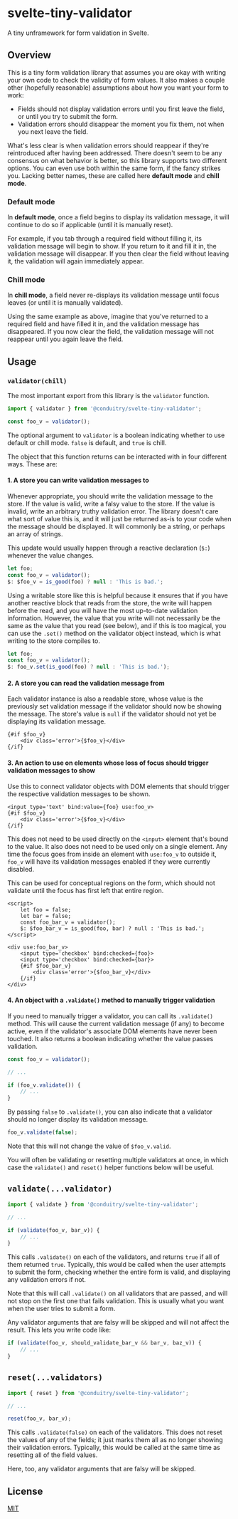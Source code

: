 # svelte-tiny-validator

A tiny unframework for form validation in Svelte.

## Overview

This is a tiny form validation library that assumes you are okay with writing your own code to check the validity of form values. It also makes a couple other (hopefully reasonable) assumptions about how you want your form to work:

- Fields should not display validation errors until you first leave the field, or until you try to submit the form.
- Validation errors should disappear the moment you fix them, not when you next leave the field.

What's less clear is when validation errors should reappear if they're reintroduced after having been addressed. There doesn't seem to be any consensus on what behavior is better, so this library supports two different options. You can even use both within the same form, if the fancy strikes you. Lacking better names, these are called here __default mode__ and __chill mode__.

### Default mode

In __default mode__, once a field begins to display its validation message, it will continue to do so if applicable (until it is manually reset).

For example, if you tab through a required field without filling it, its validation message will begin to show. If you return to it and fill it in, the validation message will disappear. If you then clear the field without leaving it, the validation will again immediately appear.

### Chill mode

In __chill mode__, a field never re-displays its validation message until focus leaves (or until it is manually validated).

Using the same example as above, imagine that you've returned to a required field and have filled it in, and the validation message has disappeared. If you now clear the field, the validation message will not reappear until you again leave the field.

## Usage

### `validator(chill)`

The most important export from this library is the `validator` function.

```js
import { validator } from '@conduitry/svelte-tiny-validator';

const foo_v = validator();
```

The optional argument to `validator` is a boolean indicating whether to use default or chill mode. `false` is default, and `true` is chill.

The object that this function returns can be interacted with in four different ways. These are:

#### 1. A store you can write validation messages to

Whenever appropriate, you should write the validation message to the store. If the value is valid, write a falsy value to the store. If the value is invalid, write an arbitrary truthy validation error. The library doesn't care what sort of value this is, and it will just be returned as-is to your code when the message should be displayed. It will commonly be a string, or perhaps an array of strings.

This update would usually happen through a reactive declaration (`$:`) whenever the value changes.

```js
let foo;
const foo_v = validator();
$: $foo_v = is_good(foo) ? null : 'This is bad.';
```

Using a writable store like this is helpful because it ensures that if you have another reactive block that reads from the store, the write will happen before the read, and you will have the most up-to-date validation information. However, the value that you write will not necessarily be the same as the value that you read (see below), and if this is too magical, you can use the `.set()` method on the validator object instead, which is what writing to the store compiles to.

```js
let foo;
const foo_v = validator();
$: foo_v.set(is_good(foo) ? null : 'This is bad.');
```

#### 2. A store you can read the validation message from

Each validator instance is also a readable store, whose value is the previously set validation message if the validator should now be showing the message. The store's value is `null` if the validator should not yet be displaying its validation message.

```svelte
{#if $foo_v}
	<div class='error'>{$foo_v}</div>
{/if}
```

#### 3. An action to use on elements whose loss of focus should trigger validation messages to show

Use this to connect validator objects with DOM elements that should trigger the respective validation messages to be shown.

```svelte
<input type='text' bind:value={foo} use:foo_v>
{#if $foo_v}
	<div class='error'>{$foo_v}</div>
{/if}
```

This does not need to be used directly on the `<input>` element that's bound to the value. It also does not need to be used only on a single element. Any time the focus goes from inside an element with `use:foo_v` to outside it, `foo_v` will have its validation messages enabled if they were currently disabled.

This can be used for conceptual regions on the form, which should not validate until the focus has first left that entire region.

```svelte
<script>
	let foo = false;
	let bar = false;
	const foo_bar_v = validator();
	$: $foo_bar_v = is_good(foo, bar) ? null : 'This is bad.';
</script>

<div use:foo_bar_v>
	<input type='checkbox' bind:checked={foo}>
	<input type='checkbox' bind:checked={bar}>
	{#if $foo_bar_v}
		<div class='error'>{$foo_bar_v}</div>
	{/if}
</div>
```

#### 4. An object with a `.validate()` method to manually trigger validation

If you need to manually trigger a validator, you can call its `.validate()` method. This will cause the current validation message (if any) to become active, even if the validator's associate DOM elements have never been touched. It also returns a boolean indicating whether the value passes validation.

```js
const foo_v = validator();

// ...

if (foo_v.validate()) {
	// ...
}
```

By passing `false` to `.validate()`, you can also indicate that a validator should no longer display its validation message.

```js
foo_v.validate(false);
```

Note that this will not change the value of `$foo_v.valid`.

You will often be validating or resetting multiple validators at once, in which case the `validate()` and `reset()` helper functions below will be useful.

## `validate(...validator)`

```js
import { validate } from '@conduitry/svelte-tiny-validator';

// ...

if (validate(foo_v, bar_v)) {
	// ...
}
```

This calls `.validate()` on each of the validators, and returns `true` if all of them returned `true`. Typically, this would be called when the user attempts to submit the form, checking whether the entire form is valid, and displaying any validation errors if not.

Note that this will call `.validate()` on all validators that are passed, and will not stop on the first one that fails validation. This is usually what you want when the user tries to submit a form.

Any validator arguments that are falsy will be skipped and will not affect the result. This lets you write code like:

```js
if (validate(foo_v, should_validate_bar_v && bar_v, baz_v)) {
	// ...
}
```

## `reset(...validators)`

```js
import { reset } from '@conduitry/svelte-tiny-validator';

// ...

reset(foo_v, bar_v);
```

This calls `.validate(false)` on each of the validators. This does not reset the values of any of the fields; it just marks them all as no longer showing their validation errors. Typically, this would be called at the same time as resetting all of the field values.

Here, too, any validator arguments that are falsy will be skipped.

## License

[MIT](LICENSE)
